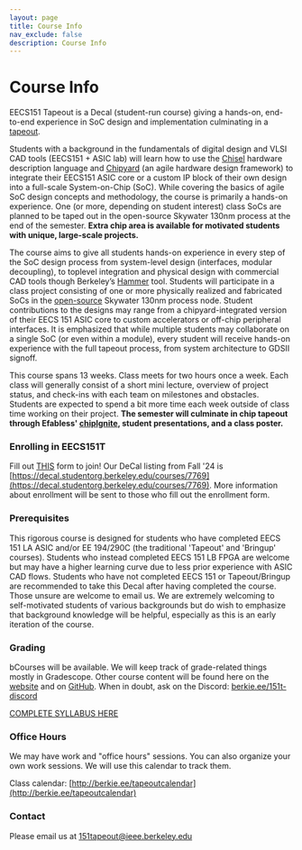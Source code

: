 ```yaml
---
layout: page
title: Course Info
nav_exclude: false
description: Course Info
---
```


# Course Info

EECS151 Tapeout is a Decal (student-run course) giving a hands-on, end-to-end experience in SoC design and implementation culminating in a [tapeout](https://en.wikipedia.org/wiki/Tape-out).

Students with a background in the fundamentals of digital design and VLSI CAD tools (EECS151 + ASIC lab) will learn how to use the [Chisel](https://www.chisel-lang.org/) hardware description language and [Chipyard](https://github.com/ucb-bar/chipyard) (an agile hardware design framework) to integrate their EECS151 ASIC core or a custom IP block of their own design into a full-scale System-on-Chip (SoC). While covering the basics of agile SoC design concepts and methodology, the course is primarily a hands-on experience. One (or more, depending on student interest) class SoCs are planned to be taped out in the open-source Skywater 130nm process at the end of the semester. **Extra chip area is available for motivated students with unique, large-scale projects.**

The course aims to give all students hands-on experience in every step of the SoC design process from system-level design (interfaces, modular decoupling), to toplevel integration and physical design with commercial CAD tools though Berkeley’s [Hammer](https://github.com/ucb-bar/hammer) tool. Students will participate in a class project consisting of one or more physically realized and fabricated SoCs in the [open-source](https://skywater-pdk.readthedocs.io/en/main/) Skywater 130nm process node. Student contributions to the designs may range from a chipyard-integrated version of their EECS 151 ASIC core to custom accelerators or off-chip peripheral interfaces. It is emphasized that while multiple students may collaborate on a single SoC (or even within a module), every student will receive hands-on experience with the full tapeout process, from system architecture to GDSII signoff.

This course spans 13 weeks. Class meets for two hours once a week. Each class will generally consist of a short mini lecture, overview of project status, and check-ins with each team on milestones and obstacles. Students are expected to spend a bit more time each week outside of class time working on their project. **The semester will culminate in chip tapeout through Efabless' [chipIgnite](https://efabless.com/chipignite), student presentations, and a class poster.**


### Enrolling in EECS151T

Fill out [THIS](https://berkie.ee/eecs151-tapeout-join) form to join! Our DeCal listing from Fall '24 is [https://decal.studentorg.berkeley.edu/courses/7769](https://decal.studentorg.berkeley.edu/courses/7769). More information about enrollment will be sent to those who fill out the enrollment form.


### Prerequisites

This rigorous course is designed for students who have completed EECS 151 LA ASIC and/or EE 194/290C (the traditional 'Tapeout' and 'Bringup' courses). Students who instead completed EECS 151 LB FPGA are welcome but may have a higher learning curve due to less prior experience with ASIC CAD flows. Students who have not completed EECS 151 or Tapeout/Bringup are recommended to take this Decal after having completed the course. Those unsure are welcome to email us. We are extremely welcoming to self-motivated students of various backgrounds but do wish to emphasize that background knowledge will be helpful, especially as this is an early iteration of the course.

### Grading

bCourses will be available. We will keep track of grade-related things mostly in Gradescope. Other course content will be found here on the [website](https://151tapeout.berkie.ee/) and on [GitHub](https://github.com/ucb-eecs151tapeout). When in doubt, ask on the Discord: [berkie.ee/151t-discord](https://berkie.ee/151t-discord)

[COMPLETE SYLLABUS HERE](https://docs.google.com/document/d/1DEXQRc794Aa0wZw8qFCZeJu_mh7d84gBi-DDQVRr5Ls/edit?usp=sharing&ref=ieee.berkeley.edu)

### Office Hours

We may have work and "office hours" sessions. You can also organize your own work sessions. We will use this calendar to track them.

Class calendar: [http://berkie.ee/tapeoutcalendar](http://berkie.ee/tapeoutcalendar)

### Contact

Please email us at [151tapeout@ieee.berkeley.edu](151tapeout@ieee.berkeley.edu)
